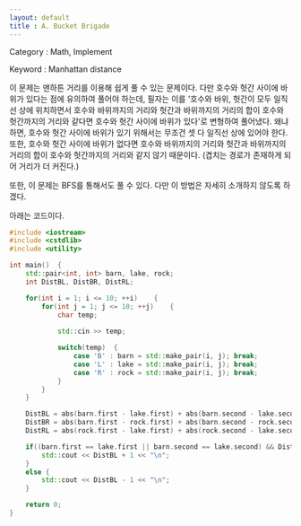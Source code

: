 ```yaml
---
layout: default
title : A. Bucket Brigade
---
```


Category : Math, Implement

Keyword : Manhattan distance

 이 문제는 맨하튼 거리를 이용해 쉽게 풀 수 있는 문제이다. 다만 호수와 헛간 사이에 바위가 있다는 점에 유의하여 풀어야 하는데, 필자는 이를 '호수와 바위, 헛간이 모두 일직선 상에 위치하면서 호수와 바위까지의 거리와 헛간과 바위까지의 거리의 합이 호수와 헛간까지의 거리와 같다면 호수와 헛간 사이에 바위가 있다'로 변형하여 풀어냈다. 왜냐하면, 호수와 헛간 사이에 바위가 있기 위해서는 무조건 셋 다 일직선 상에 있어야 한다. 또한, 호수와 헛간 사이에 바위가 없다면 호수와 바위까지의 거리와 헛간과 바위까지의 거리의 합이 호수와 헛간까지의 거리와 같지 않기 때문이다. (겹치는 경로가 존재하게 되어 거리가 더 커진다.)

 또한, 이 문제는 BFS를 통해서도 풀 수 있다. 다만 이 방법은 자세히 소개하지 않도록 하겠다.

 아래는 코드이다.

~~~ c++
#include <iostream>
#include <cstdlib>
#include <utility>

int main()  {
    std::pair<int, int> barn, lake, rock;
    int DistBL, DistBR, DistRL;

    for(int i = 1; i <= 10; ++i)    {
        for(int j = 1; j <= 10; ++j)    {
            char temp;
            
            std::cin >> temp;

            switch(temp)  {
                case 'B' : barn = std::make_pair(i, j); break;
                case 'L' : lake = std::make_pair(i, j); break;
                case 'R' : rock = std::make_pair(i, j); break;
            }
        }
    }

    DistBL = abs(barn.first - lake.first) + abs(barn.second - lake.second);
    DistBR = abs(barn.first - rock.first) + abs(barn.second - rock.second);
    DistRL = abs(rock.first - lake.first) + abs(rock.second - lake.second);

    if((barn.first == lake.first || barn.second == lake.second) && DistBL == DistBR + DistRL)    {
        std::cout << DistBL + 1 << "\n";
    }
    else {
        std::cout << DistBL - 1 << "\n";
    }

    return 0;
}
~~~
